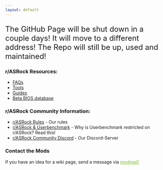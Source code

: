 ```yaml
---
layout: default
---
```


<p style="color:#red;font-size:x-large"><i class="fa fa-exclamation-triangle" aria-hidden="true"></i>
    The GitHub Page will be shut down in a couple days!  
    It will move to a different address!  
    The Repo will still be up, used and maintained!<i class="fa fa-exclamation-triangle" aria-hidden="true"></i>
</p>

### r/ASRock Resources:

* [FAQs](faq/index.md)
* [Tools](tools/index.md)
* [Guides](guides/index.md)
* [Beta BIOS database](beta_bios/index.md)

### r/ASRock Community Information:

* [r/ASRock Rules](rules/index.md) - Our rules
* [r/ASRock & Userbenchmark](faq/index.md#rasrock-and-userbenchmark) - Why is Userbenchmark restricted on r/ASRock? Read this!
* [r/ASRock Community Discord](https://discord.gg/rFrMpxV) - Our Discord-Server

### Contact the Mods
If you have an idea for a wiki page, send a message via <a style="color:#79bd28" href="https://www.reddit.com/message/compose?to=%2Fr%2FASRock" target="_blank">modmail!</a>

